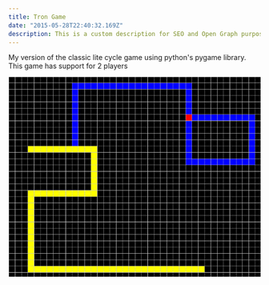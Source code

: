 ```yaml
---
title: Tron Game
date: "2015-05-28T22:40:32.169Z"
description: This is a custom description for SEO and Open Graph purposes, rather than the default generated excerpt. Simply add a description field to the frontmatter.
---
```

My version of the classic lite cycle game using python's pygame library.  
This game has support for 2 players

![Tron game](./Tron.png)